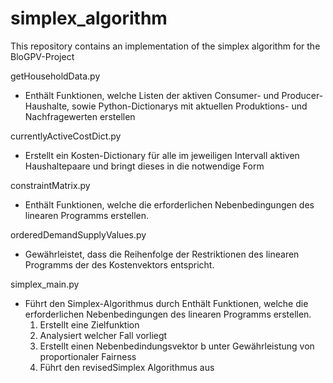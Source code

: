 # simplex_algorithm
This repository contains an implementation of the simplex algorithm for the BloGPV-Project


getHouseholdData.py
- Enthält Funktionen, welche Listen der
  aktiven Consumer- und Producer-Haushalte,
  sowie Python-Dictionarys mit aktuellen
  Produktions- und Nachfragewerten erstellen


currentlyActiveCostDict.py
- Erstellt ein Kosten-Dictionary für alle im
  jeweiligen Intervall aktiven Haushaltepaare
  und bringt dieses in die notwendige Form


constraintMatrix.py
-  Enthält Funktionen, welche die erforderlichen
   Nebenbedingungen des linearen
   Programms erstellen.


orderedDemandSupplyValues.py
-  Gewährleistet, dass die Reihenfolge
   der Restriktionen des linearen Programms
   der des Kostenvektors entspricht.


simplex_main.py
-  Führt den Simplex-Algorithmus durch 
   Enthält Funktionen, welche die erforderlichen
   Nebenbedingungen des linearen
   Programms erstellen.
   1. Erstellt eine Zielfunktion
   2. Analysiert welcher Fall vorliegt
   3. Erstellt einen Nebenbedindungsvektor b
      unter Gewährleistung von proportionaler
      Fairness
   4. Führt den revisedSimplex Algorithmus aus

